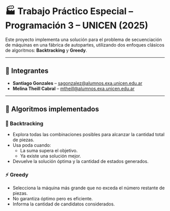 # 🏭 Trabajo Práctico Especial – Programación 3 – UNICEN (2025)

Este proyecto implementa una solución para el problema de secuenciación de máquinas en una fábrica de autopartes,
utilizando dos enfoques clásicos de algoritmos: **Backtracking** y **Greedy**.

---

## 👥 Integrantes
- **Santiago Gonzales** – [sagonzalez@alumnos.exa.unicen.edu.ar](mailto:sagonzalez@alumnos.exa.unicen.edu.ar)
- **Melina Theill Cabral** – [mtheill@alumnos.exa.unicen.edu.ar](mailto:mtheill@alumnos.exa.unicen.edu.ar)  
---

## 🧠 Algoritmos implementados

### 🔁 Backtracking

- Explora todas las combinaciones posibles para alcanzar la cantidad total de piezas.
- Usa poda cuando:
  - La suma supera el objetivo.
  - Ya existe una solución mejor.
- Devuelve la solución óptima y la cantidad de estados generados.

### ⚡ Greedy

- Selecciona la máquina más grande que no exceda el número restante de piezas.
- No garantiza óptimo pero es eficiente.
- Informa la cantidad de candidatos considerados.

